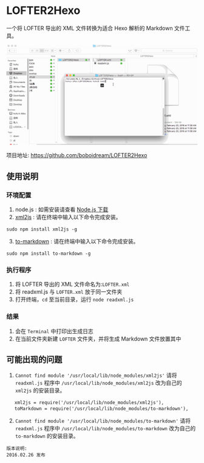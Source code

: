 # LOFTER2Hexo
一个将 LOFTER 导出的 XML 文件转换为适合 Hexo 解析的 Markdown 文件工具。

![效果图](/img/2016-02-26.gif)

项目地址: https://github.com/boboidream/LOFTER2Hexo

## 使用说明
### 环境配置
1. node.js : 如需安装请查看 [Node.js 下载](https://nodejs.org/en/download/)
2. [xml2js](https://www.npmjs.com/package/xml2js) : 请在终端中输入以下命令完成安装。
 ```
sudo npm install xml2js -g
 ```
3. [to-markdown](https://www.npmjs.com/package/to-markdown) : 请在终端中输入以下命令完成安装。
 ```
sudo npm install to-markdown -g
 ```
### 执行程序
1. 将 LOFTER 导出的 XML 文件命名为:`LOFTER.xml`
2. 将 readxml.js 与 `LOFTER.xml` 放于同一文件夹
3. 打开终端，`cd` 至当前目录，运行 `node readxml.js`

### 结果
1. 会在 `Terminal` 中打印出生成日志
2. 在当前文件夹新建 `LOFTER` 文件夹，并将生成 Markdown 文件放置其中

## 可能出现的问题
1. `Cannot find module '/usr/local/lib/node_modules/xml2js'`
 请将 `readxml.js` 程序中 `/usr/local/lib/node_modules/xml2js` 改为自己的 `xml2js` 的安装目录。
 ```
    xml2js = require('/usr/local/lib/node_modules/xml2js'),
    toMarkdown = require('/usr/local/lib/node_modules/to-markdown'),
 ```
2. `Cannot find module '/usr/local/lib/node_modules/to-markdown'`
  请将 `readxml.js` 程序中 `/usr/local/lib/node_modules/to-markdown` 改为自己的 `to-markdown` 的安装目录。

```
版本说明:
2016.02.26 发布
```